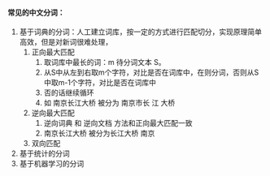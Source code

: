 #### 常见的中文分词：
1. 基于词典的分词：人工建立词库，按一定的方式进行匹配切分，实现原理简单高效，但是对新词很难处理，
   1. 正向最大匹配 
      1. 取词库中最长的词：m 待分词文本 S。
      2. 从S中从左到右取m个字符，对比是否在词库中，在则分词，否则从S中取m-1个字符，对比是否在词库中
      3. 否的话继续循环
      4. 如 南京长江大桥  被分为 南京市长 江 大桥
   2. 逆向最大匹配
      1. 逆向词典 和 逆向文档 方法和正向最大匹配一致
      2. 南京长江大桥 被分为长江大桥 南京
   3. 双向匹配
2. 基于统计的分词
3. 基于机器学习的分词